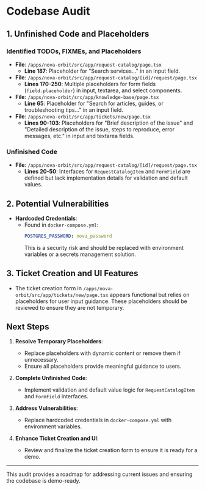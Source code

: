 # Codebase Audit

## 1. Unfinished Code and Placeholders

### Identified TODOs, FIXMEs, and Placeholders

- **File**: `/apps/nova-orbit/src/app/request-catalog/page.tsx`
  - **Line 187**: Placeholder for "Search services..." in an input field.
- **File**: `/apps/nova-orbit/src/app/request-catalog/[id]/request/page.tsx`
  - **Lines 170-250**: Multiple placeholders for form fields (`field.placeholder`) in input, textarea, and select components.
- **File**: `/apps/nova-orbit/src/app/knowledge-base/page.tsx`
  - **Line 65**: Placeholder for "Search for articles, guides, or troubleshooting tips..." in an input field.
- **File**: `/apps/nova-orbit/src/app/tickets/new/page.tsx`
  - **Lines 90-103**: Placeholders for "Brief description of the issue" and "Detailed description of the issue, steps to reproduce, error messages, etc." in input and textarea fields.

### Unfinished Code

- **File**: `/apps/nova-orbit/src/app/request-catalog/[id]/request/page.tsx`
  - **Lines 20-50**: Interfaces for `RequestCatalogItem` and `FormField` are defined but lack implementation details for validation and default values.

## 2. Potential Vulnerabilities

- **Hardcoded Credentials**:
  - Found in `docker-compose.yml`:
    ```yaml
    POSTGRES_PASSWORD: nova_password
    ```
    This is a security risk and should be replaced with environment variables or a secrets management solution.

## 3. Ticket Creation and UI Features

- The ticket creation form in `/apps/nova-orbit/src/app/tickets/new/page.tsx` appears functional but relies on placeholders for user input guidance. These placeholders should be reviewed to ensure they are not temporary.

## Next Steps

1. **Resolve Temporary Placeholders**:
   - Replace placeholders with dynamic content or remove them if unnecessary.
   - Ensure all placeholders provide meaningful guidance to users.

2. **Complete Unfinished Code**:
   - Implement validation and default value logic for `RequestCatalogItem` and `FormField` interfaces.

3. **Address Vulnerabilities**:
   - Replace hardcoded credentials in `docker-compose.yml` with environment variables.

4. **Enhance Ticket Creation and UI**:
   - Review and finalize the ticket creation form to ensure it is ready for a demo.

---

This audit provides a roadmap for addressing current issues and ensuring the codebase is demo-ready.
